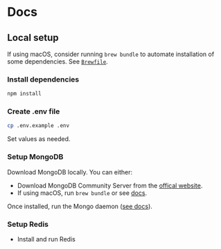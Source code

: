 # Docs

## Local setup

If using macOS, consider running `brew bundle` to automate installation of some dependencies. See [`Brewfile`](./Brewfile).

### Install dependencies
```bash
npm install
```

### Create .env file
```bash
cp .env.example .env
```

Set values as needed.

### Setup MongoDB

Download MongoDB locally. You can either:
- Download MongoDB Community Server from the 
[offical website](https://www.mongodb.com/try/download).
- If using macOS, run `brew bundle` or see [docs](https://www.mongodb.com/docs/manual/tutorial/install-mongodb-on-os-x/).

Once installed, run the Mongo daemon ([see docs](https://www.mongodb.com/docs/manual/tutorial/install-mongodb-on-os-x/#run-mongodb-community-edition)).

### Setup Redis

- Install and run Redis
